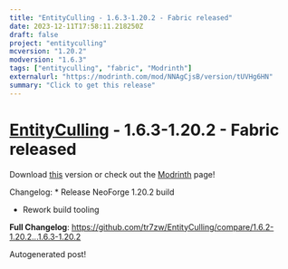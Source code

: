 ```yaml
---
title: "EntityCulling - 1.6.3-1.20.2 - Fabric released"
date: 2023-12-11T17:58:11.218250Z
draft: false
project: "entityculling"
mcversion: "1.20.2"
modversion: "1.6.3"
tags: ["entityculling", "fabric", "Modrinth"]
externalurl: "https://modrinth.com/mod/NNAgCjsB/version/tUVHg6HN"
summary: "Click to get this release"
---
```

# [EntityCulling](/project/entityculling) - 1.6.3-1.20.2 - Fabric released
Download [this](https://modrinth.com/mod/NNAgCjsB/version/tUVHg6HN) version or check out the [Modrinth](https://modrinth.com/mod/NNAgCjsB) page!

Changelog: * Release NeoForge 1.20.2 build
* Rework build tooling

**Full Changelog**: https://github.com/tr7zw/EntityCulling/compare/1.6.2-1.20.2...1.6.3-1.20.2

Autogenerated post!
